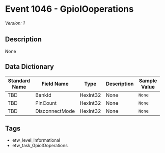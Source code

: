 # Event 1046 - GpioIOoperations
###### Version: 1

## Description
None

## Data Dictionary
|Standard Name|Field Name|Type|Description|Sample Value|
|---|---|---|---|---|
|TBD|BankId|HexInt32|None|`None`|
|TBD|PinCount|HexInt32|None|`None`|
|TBD|DisconnectMode|HexInt32|None|`None`|

## Tags
* etw_level_Informational
* etw_task_GpioIOoperations